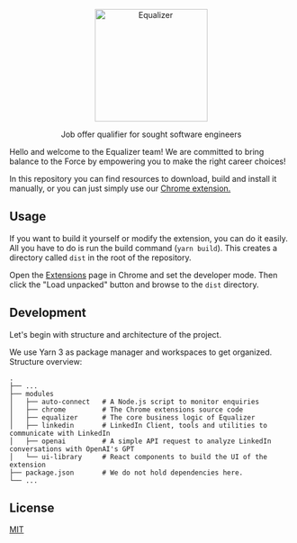<p align="center">
  <a href="https://equalizer.dev/">
    <picture>
      <source media="(prefers-color-scheme: dark)" srcset="https://user-images.githubusercontent.com/10433384/254391392-8fb55c77-8212-4f7b-8fc8-2debe9a83a48.png">
      <img src="https://user-images.githubusercontent.com/10433384/254391724-cddee5fb-cca8-4c50-9501-3dbfe435f49e.png" alt="Equalizer" width="200" />
    </picture>
  </a>
</p>

<p align="center">Job offer qualifier for sought software engineers</p>

Hello and welcome to the Equalizer team! We are committed to bring balance to the Force by empowering you to make
the right career choices!

In this repository you can find resources to download, build and install it manually, or you can just simply
use our [Chrome extension.][chrome-extension]

## Usage

If you want to build it yourself or modify the extension, you can do it easily. All you have to do is run the build command (`yarn build`). This creates a directory called `dist` in the root of the repository.

Open the [Extensions][chrome-page] page in Chrome and set the developer mode. Then click the "Load unpacked" button and browse to the `dist` directory.

## Development

Let's begin with structure and architecture of the project. 

We use Yarn 3 as package manager and workspaces to get organized. Structure overview:

```
.
├── ...
├── modules         
│   ├── auto-connect   # A Node.js script to monitor enquiries
│   ├── chrome         # The Chrome extensions source code
│   ├── equalizer      # The core business logic of Equalizer
│   ├── linkedin       # LinkedIn Client, tools and utilities to communicate with LinkedIn
│   ├── openai         # A simple API request to analyze LinkedIn conversations with OpenAI's GPT
│   └── ui-library     # React components to build the UI of the extension 
├── package.json       # We do not hold dependencies here.
└── ...
```

## License

[MIT](https://github.com/eqrdev/extension/blob/master/LICENSE)

[chrome-extension]: https://equalizer.dev/
[chrome-page]: chrome://extensions/
